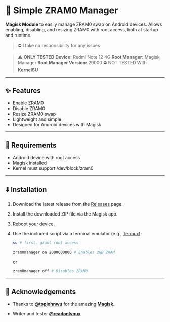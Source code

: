 # 🔹 Simple ZRAM0 Manager


**Magisk Module** to easily manage ZRAM0 swap on Android devices. Allows enabling, disabling, and resizing ZRAM0 with root access, both at startup and runtime.

> ⛔ I take no responsibility for any issues

> ⚠️ **ONLY TESTED**
> **Device:** Redmi Note 12 4G
> **Root Manager:** Magisk Manager
> **Root Manager Version:** 29000
> ⛔ NOT TESTED
> With **KernelSU**


---


## ✨ Features


- Enable ZRAM0
- Disable ZRAM0
- Resize ZRAM0 swap
- Lightweight and simple
- Designed for Android devices with Magisk


---


## 🧤 Requirements


- Android device with root access
- Magisk installed
- Kernel must support /dev/block/zram0


---


## ⬇️ Installation


1. Download the latest release from the [Releases](https://github.com/readonlynux/simple-zram0-manager/releases/latest) page.
2. Install the downloaded ZIP file via the Magisk app.
3. Reboot your device.
4. Use the included script via a terminal emulator (e.g., [Termux](https://termux.dev/)):

   ```sh
   su # first, grant root access
   ```
   ```sh
   zram0manager on 2000000000 # Enables 2GB ZRAM
   ```
   or
   ```sh
   zram0manager off # Disables ZRAM0
   ```


---


## 👤 Acknowledgements


- Thanks to **[@topjohnwu](https://github.com/topjohnwu)** for the amazing **[Magisk](https://github.com/topjohnwu/Magisk/)**.


- Writer and tester **[@readonlynux](https://github.com/readonlynux/)**
